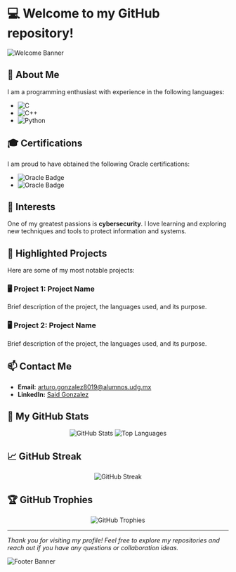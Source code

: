 # 💻 **Welcome to my GitHub repository!**

![Welcome Banner](https://via.placeholder.com/1200x300.png?text=Welcome+to+My+GitHub+Profile!)

## 📜 **About Me**
I am a programming enthusiast with experience in the following languages:
- ![C](https://img.shields.io/badge/-C-00599C?style=flat&logo=c&logoColor=white)
- ![C++](https://img.shields.io/badge/-C++-00599C?style=flat&logo=c%2B%2B&logoColor=white)
- ![Python](https://img.shields.io/badge/-Python-3776AB?style=flat&logo=python&logoColor=white)

## 🎓 **Certifications**
I am proud to have obtained the following Oracle certifications:
- ![Oracle Badge](https://img.shields.io/badge/Oracle%20Cloud%20Infrastructure-2023%20AI%20Certified%20Foundations%20Associate-red)
- ![Oracle Badge](https://img.shields.io/badge/Oracle%20Cloud%20Infrastructure-2023%20Certified%20Foundations%20Associate-red)

## 🔐 **Interests**
One of my greatest passions is **cybersecurity**. I love learning and exploring new techniques and tools to protect information and systems.

## 📂 **Highlighted Projects**
Here are some of my most notable projects:

### 🖥️ **Project 1: Project Name**
Brief description of the project, the languages used, and its purpose.

### 🖥️ **Project 2: Project Name**
Brief description of the project, the languages used, and its purpose.

## 📫 **Contact Me**
- **Email:** [arturo.gonzalez8019@alumnos.udg.mx](mailto:arturo.gonzalez8019@alumnos.udg.mx)
- **LinkedIn:** [Said Gonzalez](https://www.linkedin.com/in/said-gonzalez-73a03a21a)

## 🌟 **My GitHub Stats**
<div align="center">
  <img src="https://github-readme-stats.vercel.app/api?username=MrDeveloper25&show_icons=true&theme=radical" alt="GitHub Stats" />
  <img src="https://github-readme-stats.vercel.app/api/top-langs/?username=MrDeveloper25&layout=compact&theme=radical" alt="Top Languages" />
</div>

## 📈 **GitHub Streak**
<div align="center">
  <img src="https://github-readme-streak-stats.herokuapp.com/?user=MrDeveloper25&theme=radical" alt="GitHub Streak" />
</div>

## 🏆 **GitHub Trophies**
<div align="center">
  <img src="https://github-profile-trophy.vercel.app/?username=MrDeveloper25&theme=radical" alt="GitHub Trophies" />
</div>

---

*Thank you for visiting my profile! Feel free to explore my repositories and reach out if you have any questions or collaboration ideas.*

![Footer Banner](https://via.placeholder.com/1200x200.png?text=Let's+Code+Together!)
